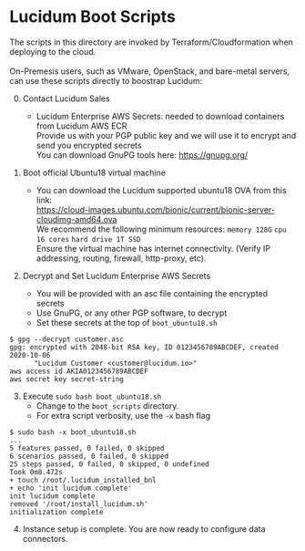# Lucidum Boot Scripts

The scripts in this directory are invoked by Terraform/Cloudformation when deploying to the cloud.\
\
On-Premesis users, such as VMware, OpenStack, and bare-metal servers, can use these scripts directly to boostrap Lucidum:

0. Contact Lucidum Sales
   - Lucidum Enterprise AWS Secrets: needed to download containers from Lucidum AWS ECR\
   Provide us with your PGP public key and we will use it to encrypt and send you encrypted secrets\
   You can download GnuPG tools here: https://gnupg.org/

1. Boot official Ubuntu18 virtual machine
   - You can download the Lucidum supported ubuntu18 OVA from this link:\
   https://cloud-images.ubuntu.com/bionic/current/bionic-server-cloudimg-amd64.ova \
   We recommend the following minimum resources: `memory 128G` `cpu 16 cores` `hard drive 1T SSD`\
   Ensure the virtual machine has internet connectivity. (Verify IP addressing, routing, firewall, http-proxy, etc).

2. Decrypt and Set Lucidum Enterprise AWS Secrets
   - You will be provided with an asc file containing the encrypted secrets
   - Use GnuPG, or any other PGP software, to decrypt
   - Set these secrets at the top of `boot_ubuntu18.sh`
```shell
$ gpg --decrypt customer.asc 
gpg: encrypted with 2048-bit RSA key, ID 0123456789ABCDEF, created 2020-10-06
      "Lucidum Customer <customer@lucidum.io>"
aws access id AKIA0123456789ABCDEF
aws secret key secret-string
```

3. Execute `sudo bash boot_ubuntu18.sh`
   - Change to the `boot_scripts` directory.
   - For extra script verbosity, use the `-x` bash flag
```shell
$ sudo bash -x boot_ubuntu18.sh
...
5 features passed, 0 failed, 0 skipped
6 scenarios passed, 0 failed, 0 skipped
25 steps passed, 0 failed, 0 skipped, 0 undefined
Took 0m8.472s
+ touch /root/.lucidum_installed_bnl
+ echo 'init lucidum complete'
init lucidum complete
removed '/root/install_lucidum.sh'
initialization complete
```

4. Instance setup is complete. You are now ready to configure data connectors.
